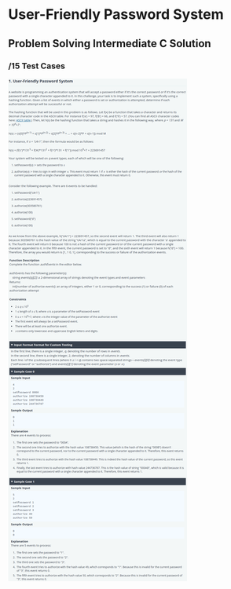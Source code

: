 # User-Friendly Password System
## Problem Solving Intermediate C Solution 
### /15 Test Cases

![problem](problem.png)
